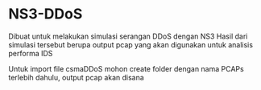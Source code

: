 # NS3-DDoS
Dibuat untuk melakukan simulasi serangan DDoS dengan NS3
Hasil dari simulasi tersebut berupa output pcap yang akan digunakan untuk analisis performa IDS

Untuk import file csmaDDoS mohon create folder dengan nama PCAPs terlebih dahulu, output pcap akan disana
